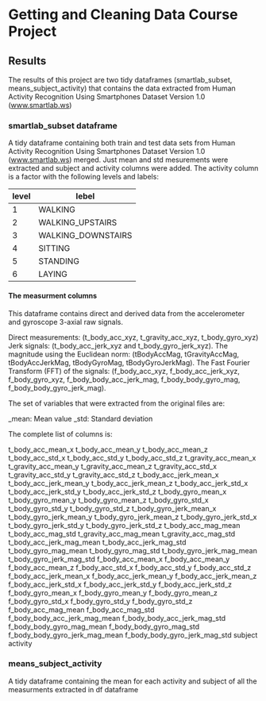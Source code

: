 # Getting and Cleaning Data Course Project 

## Results

The results of this project are two tidy dataframes (smartlab_subset, means_subject_activity) that contains the data extracted from  Human Activity Recognition Using Smartphones Dataset Version 1.0 (www.smartlab.ws)

### smartlab_subset dataframe
A tidy dataframe containing both train and test data sets from Human Activity Recognition Using Smartphones Dataset
Version 1.0 (www.smartlab.ws) merged. Just mean and std mesurements were extracted and subject and activity columns were added. The activity column is a factor with the following levels and labels:

level | lebel
-- | -- 
1 | WALKING
2 | WALKING_UPSTAIRS
3 | WALKING_DOWNSTAIRS
4 | SITTING
5 | STANDING
6 | LAYING

#### The measurment columns 


This dataframe contains direct and derived data from the accelerometer and gyroscope 3-axial raw signals. 

Direct measurements:
(t_body_acc_xyz, t_gravity_acc_xyz, t_body_gyro_xyz) 
Jerk signals:
(t_body_acc_jerk_xyz and t_body_gyro_jerk_xyz). 
The magnitude using the Euclidean norm:
(tBodyAccMag, tGravityAccMag, tBodyAccJerkMag, tBodyGyroMag, tBodyGyroJerkMag). 
The Fast Fourier Transform (FFT) of the signals: 
(f_body_acc_xyz, f_body_acc_jerk_xyz, f_body_gyro_xyz, f_body_body_acc_jerk_mag, f_body_body_gyro_mag, f_body_body_gyro_jerk_mag). 

The set of variables that were extracted from the original files are: 

_mean: Mean value
_std: Standard deviation

The complete list of columns is:

t_body_acc_mean_x
t_body_acc_mean_y
t_body_acc_mean_z
t_body_acc_std_x
t_body_acc_std_y
t_body_acc_std_z
t_gravity_acc_mean_x
t_gravity_acc_mean_y
t_gravity_acc_mean_z
t_gravity_acc_std_x
t_gravity_acc_std_y
t_gravity_acc_std_z
t_body_acc_jerk_mean_x
t_body_acc_jerk_mean_y
t_body_acc_jerk_mean_z
t_body_acc_jerk_std_x
t_body_acc_jerk_std_y
t_body_acc_jerk_std_z
t_body_gyro_mean_x
t_body_gyro_mean_y
t_body_gyro_mean_z
t_body_gyro_std_x
t_body_gyro_std_y
t_body_gyro_std_z
t_body_gyro_jerk_mean_x
t_body_gyro_jerk_mean_y
t_body_gyro_jerk_mean_z
t_body_gyro_jerk_std_x
t_body_gyro_jerk_std_y
t_body_gyro_jerk_std_z
t_body_acc_mag_mean
t_body_acc_mag_std
t_gravity_acc_mag_mean
t_gravity_acc_mag_std
t_body_acc_jerk_mag_mean
t_body_acc_jerk_mag_std
t_body_gyro_mag_mean
t_body_gyro_mag_std
t_body_gyro_jerk_mag_mean
t_body_gyro_jerk_mag_std
f_body_acc_mean_x
f_body_acc_mean_y
f_body_acc_mean_z
f_body_acc_std_x
f_body_acc_std_y
f_body_acc_std_z
f_body_acc_jerk_mean_x
f_body_acc_jerk_mean_y
f_body_acc_jerk_mean_z
f_body_acc_jerk_std_x
f_body_acc_jerk_std_y
f_body_acc_jerk_std_z
f_body_gyro_mean_x
f_body_gyro_mean_y
f_body_gyro_mean_z
f_body_gyro_std_x
f_body_gyro_std_y
f_body_gyro_std_z
f_body_acc_mag_mean
f_body_acc_mag_std
f_body_body_acc_jerk_mag_mean
f_body_body_acc_jerk_mag_std
f_body_body_gyro_mag_mean
f_body_body_gyro_mag_std
f_body_body_gyro_jerk_mag_mean
f_body_body_gyro_jerk_mag_std
subject
activity


### means_subject_activity
A tidy dataframe containing the mean for each activity and subject of all the measurments extracted in df dataframe



